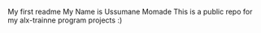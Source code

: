My first readme
My Name is Ussumane Momade
This is a public repo for my alx-trainne program projects
:)
